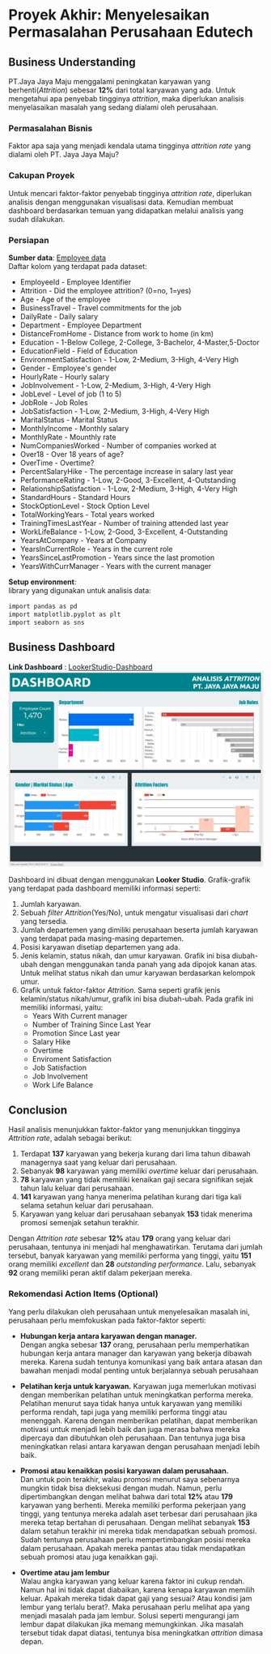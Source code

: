 # Proyek Akhir: Menyelesaikan Permasalahan Perusahaan Edutech

## Business Understanding

PT.Jaya Jaya Maju menggalami peningkatan karyawan yang berhenti(_Attrition_) sebesar **12%** dari total karyawan yang ada. Untuk mengetahui apa penyebab tingginya _attrition_, maka diperlukan analisis menyelasaikan masalah yang sedang dialami oleh perusahaan.

### Permasalahan Bisnis

Faktor apa saja yang menjadi kendala utama tingginya _attrition rate_ yang dialami oleh PT. Jaya Jaya Maju?

### Cakupan Proyek

Untuk mencari faktor-faktor penyebab tingginya _attrition rate_, diperlukan analisis dengan menggunakan visualisasi data. Kemudian membuat dashboard berdasarkan temuan yang didapatkan melalui analisis yang sudah dilakukan.

### Persiapan

**Sumber data**: [Employee data](https://github.com/dicodingacademy/dicoding_dataset/tree/main/employee)  
Daftar kolom yang terdapat pada dataset:
* EmployeeId - Employee Identifier
* Attrition - Did the employee attrition? (0=no, 1=yes)
* Age - Age of the employee
* BusinessTravel - Travel commitments for the job
* DailyRate - Daily salary
* Department - Employee Department
* DistanceFromHome - Distance from work to home (in km)
* Education - 1-Below College, 2-College, 3-Bachelor, 4-Master,5-Doctor
* EducationField - Field of Education
* EnvironmentSatisfaction - 1-Low, 2-Medium, 3-High, 4-Very High
* Gender - Employee's gender
* HourlyRate - Hourly salary
* JobInvolvement - 1-Low, 2-Medium, 3-High, 4-Very High
* JobLevel - Level of job (1 to 5)
* JobRole - Job Roles
* JobSatisfaction - 1-Low, 2-Medium, 3-High, 4-Very High
* MaritalStatus - Marital Status
* MonthlyIncome - Monthly salary
* MonthlyRate - Mounthly rate
* NumCompaniesWorked - Number of companies worked at
* Over18 - Over 18 years of age?
* OverTime - Overtime?
* PercentSalaryHike - The percentage increase in salary last year
* PerformanceRating - 1-Low, 2-Good, 3-Excellent, 4-Outstanding
* RelationshipSatisfaction - 1-Low, 2-Medium, 3-High, 4-Very High
* StandardHours - Standard Hours
* StockOptionLevel - Stock Option Level
* TotalWorkingYears - Total years worked
* TrainingTimesLastYear - Number of training attended last year
* WorkLifeBalance - 1-Low, 2-Good, 3-Excellent, 4-Outstanding
* YearsAtCompany - Years at Company
* YearsInCurrentRole - Years in the current role
* YearsSinceLastPromotion - Years since the last promotion
* YearsWithCurrManager - Years with the current manager


**Setup environment**:  
library yang digunakan untuk analisis data:
```
import pandas as pd
import matplotlib.pyplot as plt
import seaborn as sns
```

## Business Dashboard

**Link Dashboard** : [LookerStudio-Dashboard](https://lookerstudio.google.com/u/0/reporting/ef868bae-f17f-471e-b8d2-5fd997eb6f12/page/B81aE)  
![Local Image](ichsan-dashboard.JPG)    

Dashboard ini dibuat dengan menggunakan **Looker Studio**. Grafik-grafik yang terdapat pada dashboard memiliki informasi seperti:
1. Jumlah karyawan. 
2. Sebuah _filter Attrition_(Yes/No), untuk mengatur visualisasi dari _chart_ yang tersedia.
3. Jumlah departemen yang dimiliki perusahaan beserta jumlah karyawan yang terdapat pada masing-masing departemen.
4. Posisi karyawan disetiap departemen yang ada.
5. Jenis kelamin, status nikah, dan umur karyawan. Grafik ini bisa diubah-ubah dengan menggunakan tanda panah yang ada dipojok kanan atas. Untuk melihat status nikah dan umur karyawan berdasarkan kelompok umur.
6. Grafik untuk faktor-faktor _Attrition_. Sama seperti grafik jenis kelamin/status nikah/umur, grafik ini bisa diubah-ubah. Pada grafik ini memiliki informasi, yaitu:
    * Years With Current manager
    * Number of Training Since Last Year 
	* Promotion Since Last year
	* Salary Hike
	* Overtime
	* Enviroment Satisfaction
	* Job Satisfaction
	* Job Involvement
	* Work Life Balance
## Conclusion

Hasil analisis menunjukkan faktor-faktor yang menunjukkan tingginya _Attrition rate_, adalah sebagai berikut:
1. Terdapat **137** karyawan yang bekerja kurang dari lima tahun dibawah managernya saat yang keluar dari perusahaan.
2. Sebanyak **98** karyawan yang memiliki _overtime_ keluar dari perusahaan.
3. **78** karyawan yang tidak memiliki kenaikan gaji secara signifikan sejak tahun lalu keluar dari perusahaan.
4. **141** karyawan yang hanya menerima pelatihan kurang dari tiga kali selama setahun keluar dari perusahaan.
5. Karyawan yang keluar dari perusahaan sebanyak **153** tidak menerima promosi semenjak setahun terakhir.

Dengan _Attrition rate_ sebesar **12%** atau **179** orang yang keluar dari perusahaan, tentunya ini menjadi hal menghawatirkan. Terutama dari jumlah tersebut, banyak karyawan yang memiliki performa yang tinggi, yaitu **151** orang memiliki _excellent_ dan **28** _outstanding performance_. Lalu, sebanyak **92** orang memiliki peran aktif dalam pekerjaan mereka. 


### Rekomendasi Action Items (Optional)

Yang perlu dilakukan oleh perusahaan untuk menyelesaikan masalah ini, perusahaan perlu memfokuskan pada faktor-faktor seperti:
* **Hubungan kerja antara karyawan dengan manager.**  
Dengan angka sebesar **137** orang, perusahaan perlu memperhatikan hubungan kerja antara manager dan karyawan yang bekerja dibawah mereka. Karena sudah tentunya komunikasi yang baik antara atasan dan bawahan menjadi modal penting untuk berjalannya sebuah perusahaan

* **Pelatihan kerja untuk karyawan.**
Karyawan juga memerlukan motivasi dengan memberikan pelatihan untuk meningkatkan performa mereka. Pelatihan menurut saya tidak hanya untuk karyawan yang memiliki performa rendah, tapi juga yang memiliki performa tinggi atau menenggah. Karena dengan memberikan pelatihan, dapat memberikan motivasi untuk menjadi lebih baik dan juga merasa bahwa mereka dipercaya dan dibutuhkan oleh perusahaan. Dan tentunya juga bisa meningkatkan relasi antara karyawan dengan perusahaan menjadi lebih baik.  

* **Promosi atau kenaikkan posisi karyawan dalam perusahaan.**  
Dan untuk poin terakhir, walau promosi menurut saya sebenarnya mungkin tidak bisa dieksekusi dengan mudah. Namun, perlu dipertimbangkan dengan melihat bahwa dari total **12%** atau **179** karyawan yang berhenti. Mereka memiliki performa pekerjaan yang tinggi, yang tentunya mereka adalah aset terbesar dari perusahaan jika mereka tetap bertahan di perusahaan. Dengan melihat sebanyak **153** dalam setahun terakhir ini mereka tidak mendapatkan sebuah promosi. Sudah tentunya perusahaan perlu mempertimbangkan posisi mereka dalam perusahaan. Apakah mereka pantas atau tidak mendapatkan sebuah promosi atau juga kenaikkan gaji.

* **Overtime atau jam lembur**  
Walau angka karyawan yang keluar karena faktor ini cukup rendah. Namun hal ini tidak dapat diabaikan, karena kenapa karyawan memilih keluar. Apakah mereka tidak dapat gaji yang sesuai? Atau kondisi jam lembur yang terlalu berat?. Maka perusahaan perlu melihat apa yang menjadi masalah pada jam lembur. Solusi seperti mengurangi jam lembur dapat dilakukan jika memang memungkinkan. Jika masalah tersebut tidak dapat diatasi, tentunya bisa meningkatkan _attrition_ dimasa depan.
